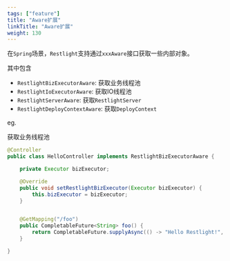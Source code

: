 ```yaml
---
tags: ["feature"]
title: "Aware扩展"
linkTitle: "Aware扩展"
weight: 130
---
```


在`Spring`场景，`Restlight`支持通过`xxxAware`接口获取一些内部对象。

其中包含

- `RestlightBizExecutorAware`: 获取业务线程池
- `RestlightIoExecutorAware`: 获取IO线程池
- `RestlightServerAware`: 获取`RestlightServer`
- `RestlightDeployContextAware`: 获取`DeployContext`

eg.

获取业务线程池

```java
@Controller
public class HelloController implements RestlightBizExecutorAware {

    private Executor bizExecutor;

    @Override
    public void setRestlightBizExecutor(Executor bizExecutor) {
        this.bizExecutor = bizExecutor;
    }


    @GetMapping("/foo")
    public CompletableFuture<String> foo() {
        return CompletableFuture.supplyAsync(() -> "Hello Restlight!", bizExecutor);
    }

}
```

